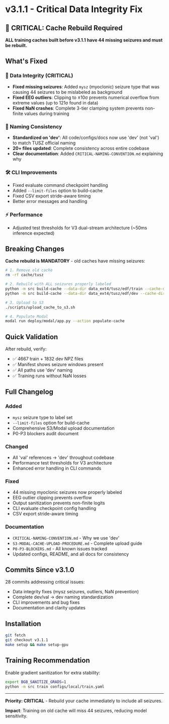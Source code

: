 # v3.1.1 - Critical Data Integrity Fix

## 🚨 CRITICAL: Cache Rebuild Required

**ALL training caches built before v3.1.1 have 44 missing seizures and must be rebuilt.**

## What's Fixed

### 🧠 Data Integrity (CRITICAL)
- **Fixed missing seizures**: Added `mysz` (myoclonic) seizure type that was causing 44 seizures to be mislabeled as background
- **Fixed EEG outliers**: Clipping to ±10σ prevents numerical overflow from extreme values (up to 121σ found in data)
- **Fixed NaN crashes**: Complete 3-tier clamping system prevents non-finite values during training

### 📁 Naming Consistency
- **Standardized on 'dev'**: All code/configs/docs now use 'dev' (not 'val') to match TUSZ official naming
- **20+ files updated**: Complete consistency across entire codebase
- **Clear documentation**: Added `CRITICAL-NAMING-CONVENTION.md` explaining why

### 🛠️ CLI Improvements
- Fixed evaluate command checkpoint handling
- Added `--limit-files` option to build-cache
- Fixed CSV export stride-aware timing
- Better error messages and handling

### ⚡ Performance
- Adjusted test thresholds for V3 dual-stream architecture (~50ms inference expected)

## Breaking Changes

**Cache rebuild is MANDATORY** - old caches have missing seizures:

```bash
# 1. Remove old cache
rm -rf cache/tusz

# 2. Rebuild with ALL seizures properly labeled
python -m src build-cache --data-dir data_ext4/tusz/edf/train --cache-dir cache/tusz/train --split train
python -m src build-cache --data-dir data_ext4/tusz/edf/dev --cache-dir cache/tusz/dev --split dev

# 3. Upload to S3
./scripts/upload_cache_to_s3.sh

# 4. Populate Modal
modal run deploy/modal/app.py --action populate-cache
```

## Quick Validation

After rebuild, verify:
- ✅ 4667 train + 1832 dev NPZ files
- ✅ Manifest shows seizure windows present
- ✅ All paths use 'dev' naming
- ✅ Training runs without NaN losses

## Full Changelog

### Added
- `mysz` seizure type to label set
- `--limit-files` option for build-cache
- Comprehensive S3/Modal upload documentation
- P0-P3 blockers audit document

### Changed
- All 'val' references → 'dev' throughout codebase
- Performance test thresholds for V3 architecture
- Enhanced error handling in CLI commands

### Fixed
- 44 missing myoclonic seizures now properly labeled
- EEG outlier clipping prevents overflow
- Output sanitization prevents non-finite logits
- CLI evaluate checkpoint config handling
- CSV export stride-aware timing

### Documentation
- `CRITICAL-NAMING-CONVENTION.md` - Why we use 'dev'
- `S3-MODAL-CACHE-UPLOAD-PROCEDURE.md` - Complete upload guide
- `P0-P3-BLOCKERS.md` - All known issues tracked
- Updated configs, README, and all docs for consistency

## Commits Since v3.1.0

28 commits addressing critical issues:
- Data integrity fixes (mysz seizures, outliers, NaN prevention)
- Complete dev/val → dev naming standardization
- CLI improvements and bug fixes
- Documentation and clarity updates

## Installation

```bash
git fetch
git checkout v3.1.1
make setup && make setup-gpu
```

## Training Recommendation

Enable gradient sanitization for extra stability:
```bash
export BGB_SANITIZE_GRADS=1
python -m src train configs/local/train.yaml
```

---

**Priority: CRITICAL** - Rebuild your cache immediately to include all seizures.

**Impact**: Training on old cache will miss 44 seizures, reducing model sensitivity.